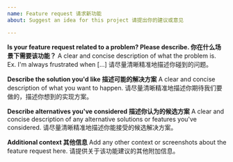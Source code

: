```yaml
---
name: Feature request 请求新功能
about: Suggest an idea for this project 请提出你的建议或意见

---
```


**Is your feature request related to a problem? Please describe. 你在什么场景下需要该功能？**
A clear and concise description of what the problem is. Ex. I'm always frustrated when [...] 请尽量清晰精准地描述你碰到的问题。

**Describe the solution you'd like 描述可能的解决方案**
A clear and concise description of what you want to happen. 请尽量清晰精准地描述你期待我们要做的，描述你想到的实现方案。

**Describe alternatives you've considered 描述你认为的候选方案**
A clear and concise description of any alternative solutions or features you've considered. 请尽量清晰精准地描述你能接受的候选解决方案。

**Additional context 其他信息**
Add any other context or screenshots about the feature request here. 请提供关于该功能建议的其他附加信息。
